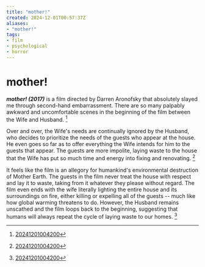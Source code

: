 ```yaml
---
title: "mother!"
created: 2024-12-01T00:57:37Z
aliases:
- "mother!"
tags:
- film
- psychological
- horror
---
```


# mother!

_**mother! (2017)**_ is a film directed by Darren Aronofsky that absolutely slayed me through second-hand embarrassment. There are so many palpably awkward and uncomfortable scenes in the beginning of the film between the Wife and Husband. [^1]

Over and over, the Wife's needs are continually ignored by the Husband, who decides to prioritize the needs of the guests who appear at the house. He even goes so far as to offer everything the Wife intends for him to the guests that appear. The guests are more impolite, laying waste to the house that the Wife has put so much time and energy into fixing and renovating. [^1]

It feels like the film is an allegory for humankind's environmental destruction of Mother Earth. The guests in the film never treat the house with respect and lay it to waste, taking from it whatever they please without regard. The film even ends with the wife literally lighting the entire house and its surroundings on fire, either killing or expelling all of the guests -- much like how global warming threatens to do. However, the Husband remains unscathed and the film loops back to the beginning, suggesting that humans will always repeat the cycle of laying waste to our homes. [^1]

[^1]: [20241201004200](../entries/20241201004200.md)

